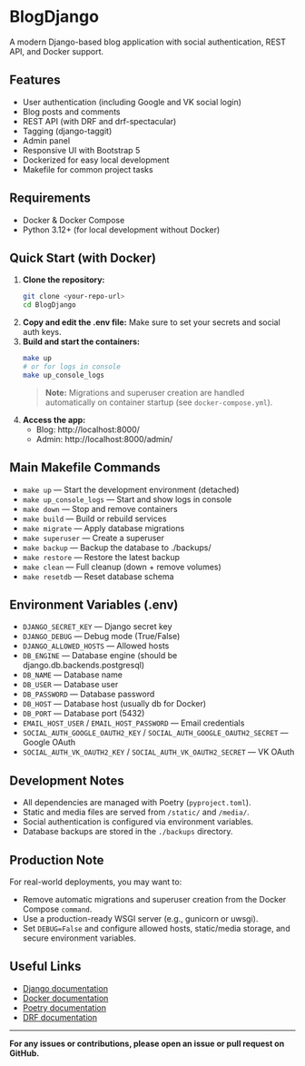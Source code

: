 # BlogDjango

A modern Django-based blog application with social authentication, REST API, and Docker support.

## Features

- User authentication (including Google and VK social login)
- Blog posts and comments
- REST API (with DRF and drf-spectacular)
- Tagging (django-taggit)
- Admin panel
- Responsive UI with Bootstrap 5
- Dockerized for easy local development
- Makefile for common project tasks

## Requirements

- Docker & Docker Compose
- Python 3.12+ (for local development without Docker)

## Quick Start (with Docker)

1. **Clone the repository:**
   ```bash
   git clone <your-repo-url>
   cd BlogDjango
   ```
2. **Copy and edit the .env file:**
   Make sure to set your secrets and social auth keys.
3. **Build and start the containers:**
   ```bash
   make up
   # or for logs in console
   make up_console_logs
   ```
   > **Note:** Migrations and superuser creation are handled automatically on container startup (see `docker-compose.yml`).
4. **Access the app:**
   - Blog: http://localhost:8000/
   - Admin: http://localhost:8000/admin/

## Main Makefile Commands

- `make up` — Start the development environment (detached)
- `make up_console_logs` — Start and show logs in console
- `make down` — Stop and remove containers
- `make build` — Build or rebuild services
- `make migrate` — Apply database migrations
- `make superuser` — Create a superuser
- `make backup` — Backup the database to ./backups/
- `make restore` — Restore the latest backup
- `make clean` — Full cleanup (down + remove volumes)
- `make resetdb` — Reset database schema

## Environment Variables (.env)

- `DJANGO_SECRET_KEY` — Django secret key
- `DJANGO_DEBUG` — Debug mode (True/False)
- `DJANGO_ALLOWED_HOSTS` — Allowed hosts
- `DB_ENGINE` — Database engine (should be django.db.backends.postgresql)
- `DB_NAME` — Database name
- `DB_USER` — Database user
- `DB_PASSWORD` — Database password
- `DB_HOST` — Database host (usually db for Docker)
- `DB_PORT` — Database port (5432)
- `EMAIL_HOST_USER` / `EMAIL_HOST_PASSWORD` — Email credentials
- `SOCIAL_AUTH_GOOGLE_OAUTH2_KEY` / `SOCIAL_AUTH_GOOGLE_OAUTH2_SECRET` — Google OAuth
- `SOCIAL_AUTH_VK_OAUTH2_KEY` / `SOCIAL_AUTH_VK_OAUTH2_SECRET` — VK OAuth

## Development Notes

- All dependencies are managed with Poetry (`pyproject.toml`).
- Static and media files are served from `/static/` and `/media/`.
- Social authentication is configured via environment variables.
- Database backups are stored in the `./backups` directory.

## Production Note

For real-world deployments, you may want to:

- Remove automatic migrations and superuser creation from the Docker Compose `command`.
- Use a production-ready WSGI server (e.g., gunicorn or uwsgi).
- Set `DEBUG=False` and configure allowed hosts, static/media storage, and secure environment variables.

## Useful Links

- [Django documentation](https://docs.djangoproject.com/)
- [Docker documentation](https://docs.docker.com/)
- [Poetry documentation](https://python-poetry.org/docs/)
- [DRF documentation](https://www.django-rest-framework.org/)

---

**For any issues or contributions, please open an issue or pull request on GitHub.**
